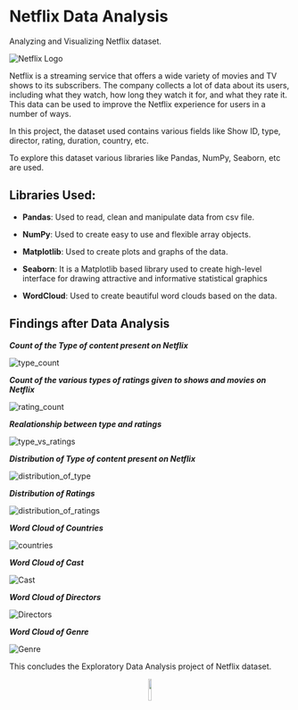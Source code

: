 # Netflix Data Analysis
Analyzing and Visualizing Netflix dataset.

![Netflix Logo](https://github.com/amideo-7/NetflixDataAnalysis/blob/main/Images/Netflix_Logo.png)

Netflix is a streaming service that offers a wide variety of movies and TV shows to its subscribers. The company collects a lot of data about its users, including what they watch, how long they watch it for, and what they rate it. This data can be used to improve the Netflix experience for users in a number of ways.

In this project, the dataset used contains various fields like Show ID, type, director, rating, duration, country, etc. 

To explore this dataset various libraries like Pandas, NumPy, Seaborn, etc are used.

## Libraries Used:
- **Pandas**: Used to read, clean and manipulate data from csv file.

- **NumPy**: Used to create easy to use and flexible array objects.

- **Matplotlib**: Used to create plots and graphs of the data.

- **Seaborn**: It is a Matplotlib based library used to create high-level interface for drawing attractive and informative statistical graphics

- **WordCloud**: Used to create beautiful word clouds based on the data.

## Findings after Data Analysis


***Count of the Type of content present on Netflix***

![type_count](https://github.com/amideo-7/NetflixDataAnalysis/blob/main/Images/type_count.png)

***Count of the various types of ratings given to shows and movies on Netflix***

![rating_count](https://github.com/amideo-7/NetflixDataAnalysis/blob/main/Images/rating_count.png)

***Realationship between type and ratings***

![type_vs_ratings](https://github.com/amideo-7/NetflixDataAnalysis/blob/main/Images/type_vs_rating.png)

***Distribution of Type of content present on Netflix***

![distribution_of_type](https://github.com/amideo-7/NetflixDataAnalysis/blob/main/Images/distribution_of_type.png)

***Distribution of Ratings***

![distribution_of_ratings](https://github.com/amideo-7/NetflixDataAnalysis/blob/main/Images/percentage_of_each_rating.png)

***Word Cloud of Countries***

![countries](https://github.com/amideo-7/NetflixDataAnalysis/blob/main/Images/country.png)

***Word Cloud of Cast***

![Cast](https://github.com/amideo-7/NetflixDataAnalysis/blob/main/Images/cast.png)

***Word Cloud of Directors***

![Directors](https://github.com/amideo-7/NetflixDataAnalysis/blob/main/Images/directors.png)

***Word Cloud of Genre***

![Genre](https://github.com/amideo-7/NetflixDataAnalysis/blob/main/Images/genre.png)

This concludes the Exploratory Data Analysis project of Netflix dataset. 

<center><img src="https://github.com/amideo-7/NetflixDataAnalysis/blob/main/Images/Netflix_Symbol.png" width="10%" height="10%"/>
</center>
